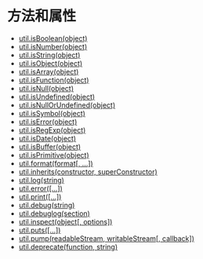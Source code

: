 # 方法和属性

* [util.isBoolean(object)](#isBoolean)
* [util.isNumber(object)](#isNumber)
* [util.isString(object)](#isString)
* [util.isObject(object)](#isObject)
* [util.isArray(object)](#isArray)
* [util.isFunction(object)](#isFunction)
* [util.isNull(object)](#isNull)
* [util.isUndefined(object)](#isUndefined)
* [util.isNullOrUndefined(object)](#isNullOrUndefined)
* [util.isSymbol(object)](#isSymbol)
* [util.isError(object)](#isError)
* [util.isRegExp(object)](#isRegExp)
* [util.isDate(object)](#isDate)
* [util.isBuffer(object)](#isBuffer)
* [util.isPrimitive(object)](#isPrimitive)
* [util.format(format[, ...])](#format)
* [util.inherits(constructor, superConstructor)](#inherits)
* [util.log(string)](#log)
* [util.error([...])](#error)
* [util.print([...])](#print)
* [util.debug(string)](#debug)
* [util.debuglog(section)](#debuglog)
* [util.inspect(object[, options])](#inspect)
* [util.puts([...])](#puts)
* [util.pump(readableStream, writableStream[, callback])](#pump)
* [util.deprecate(function, string)](#deprecate)